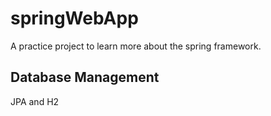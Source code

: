 # springWebApp
A practice project to learn more about the spring framework.

## Database Management
JPA and H2